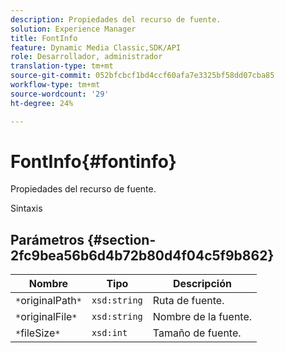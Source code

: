 ```yaml
---
description: Propiedades del recurso de fuente.
solution: Experience Manager
title: FontInfo
feature: Dynamic Media Classic,SDK/API
role: Desarrollador, administrador
translation-type: tm+mt
source-git-commit: 052bfcbcf1bd4ccf60afa7e3325bf58dd07cba85
workflow-type: tm+mt
source-wordcount: '29'
ht-degree: 24%

---
```



# FontInfo{#fontinfo}

Propiedades del recurso de fuente.

Sintaxis

## Parámetros {#section-2fc9bea56b6d4b72b80d4f04c5f9b862}

| Nombre | Tipo | Descripción |
|---|---|---|
| `*`originalPath`*` | `xsd:string` | Ruta de fuente. |
| `*`originalFile`*` | `xsd:string` | Nombre de la fuente. |
| `*`fileSize`*` | `xsd:int` | Tamaño de fuente. |

